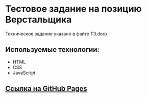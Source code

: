# Тестовое задание на позицию Верстальщика

Техническое задание указано в файте ТЗ.docx

## Используемые технологии:

* HTML
* CSS
* JavaScript

## [Ссылка на GitHub Pages](https://eno-tech0.github.io/landing-page__TeamLead/)
